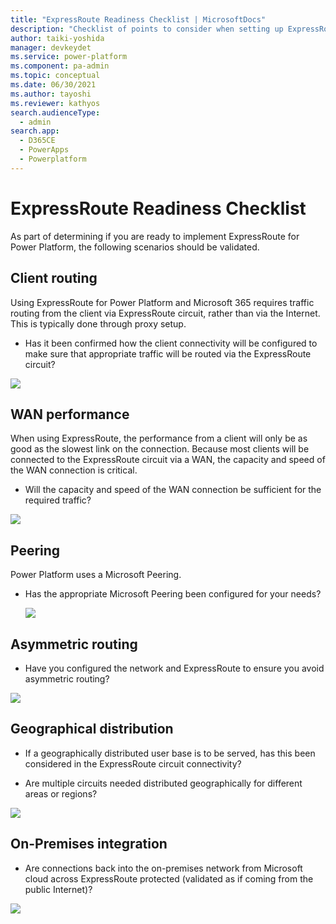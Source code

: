```yaml
---
title: "ExpressRoute Readiness Checklist | MicrosoftDocs"
description: "Checklist of points to consider when setting up ExpressRoute for Microsoft Power Platform"
author: taiki-yoshida
manager: devkeydet
ms.service: power-platform
ms.component: pa-admin
ms.topic: conceptual
ms.date: 06/30/2021
ms.author: tayoshi
ms.reviewer: kathyos
search.audienceType: 
  - admin
search.app: 
  - D365CE
  - PowerApps
  - Powerplatform
---
```


# ExpressRoute Readiness Checklist

As part of determining if you are ready to implement ExpressRoute for Power
Platform, the following scenarios should be validated.

## Client routing

Using ExpressRoute for Power Platform and Microsoft 365 requires traffic routing
from the client via ExpressRoute circuit, rather than via the Internet. This is
typically done through proxy setup.

-   Has it been confirmed how the client connectivity will be configured to make
    sure that appropriate traffic will be routed via the ExpressRoute circuit?

![](media/e09e6e079007a501c385b80a133fc55f.png)

## WAN performance

When using ExpressRoute, the performance from a client will only be as good as
the slowest link on the connection. Because most clients will be connected to
the ExpressRoute circuit via a WAN, the capacity and speed of the WAN connection
is critical.

-   Will the capacity and speed of the WAN connection be sufficient for the
    required traffic?

![](media/62b02c1c2c5ef0fc8eb5044a5f99d340.png)

## Peering

Power Platform uses a Microsoft Peering.

-   Has the appropriate Microsoft Peering been configured for your needs?

    ![](media/42e8353616bab0cff36871c174064243.png)

## Asymmetric routing

-   Have you configured the network and ExpressRoute to ensure you avoid
    asymmetric routing?

![](media/7c7145429611b95f680443b6c6b1cc10.png)

## Geographical distribution

-   If a geographically distributed user base is to be served, has this been
    considered in the ExpressRoute circuit connectivity?

-   Are multiple circuits needed distributed geographically for different areas
    or regions?

![](media/7278fcb3bfebce681ff4f9e96e3b0e1c.png)

## On-Premises integration

-   Are connections back into the on-premises network from Microsoft cloud
    across ExpressRoute protected (validated as if coming from the public
    Internet)?

![](media/726698bc4076e7cdf0dc312124322ef7.png)

